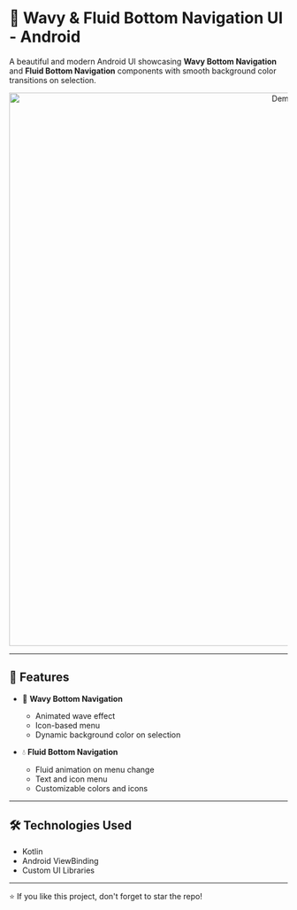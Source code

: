 # 🌊 Wavy & Fluid Bottom Navigation UI - Android

A beautiful and modern Android UI showcasing **Wavy Bottom Navigation** and **Fluid Bottom Navigation** components with smooth background color transitions on selection.


<div align="center">
  <img src="https://github.com/user-attachments/assets/a8ef0a00-466d-4698-b707-b5fcc4a90435" alt="Demo GIF" style="max-width:100%; height:1000px; object-fit:contain;" />
</div>

---

## 🚀 Features

- 🌈 **Wavy Bottom Navigation**
  - Animated wave effect
  - Icon-based menu
  - Dynamic background color on selection

- 💧 **Fluid Bottom Navigation**
  - Fluid animation on menu change
  - Text and icon menu
  - Customizable colors and icons

---

## 🛠️ Technologies Used

- Kotlin
- Android ViewBinding
- Custom UI Libraries

---

⭐ If you like this project, don't forget to star the repo!
